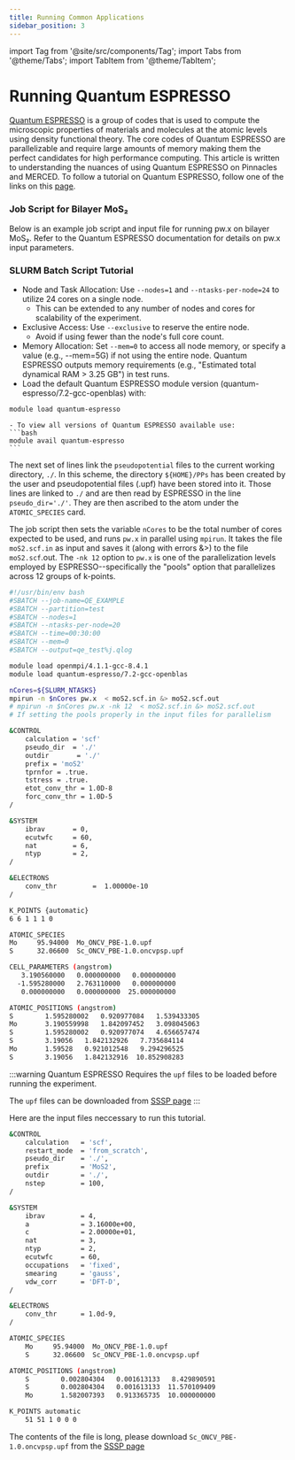 ```yaml
---
title: Running Common Applications
sidebar_position: 3
---
```


import Tag from '@site/src/components/Tag';
import Tabs from '@theme/Tabs';
import TabItem from '@theme/TabItem';

# Running Quantum ESPRESSO
[Quantum ESPRESSO](https://www.quantum-espresso.org/) is a group of codes that is used to compute the microscopic properties of materials and molecules at the atomic levels using density functional theory. The core codes of Quantum ESPRESSO are parallelizable and require large amounts of memory making them the perfect candidates for high performance computing. This article is written to understanding the nuances of using Quantum ESPRESSO on Pinnacles and MERCED. To follow a tutorial on Quantum ESPRESSO, follow one of the links on this [page](https://www.quantum-espresso.org/tutorials/).

### Job Script for Bilayer MoS₂
Below is an example job script and input file for running pw.x on bilayer MoS₂. Refer to the Quantum ESPRESSO documentation for details on pw.x input parameters.


### SLURM Batch Script Tutorial

- Node and Task Allocation: Use `--nodes=1` and `--ntasks-per-node=24` to utilize  24 cores on a single node.
    - This can be extended to any number of nodes and cores for scalability of the experiment.
- Exclusive Access: Use `--exclusive` to reserve the entire node.
    -  Avoid if using fewer than the node's full core count.
- Memory Allocation: Set `--mem=0` to access all node memory, or specify a value (e.g., --mem=5G) if not using the entire node. Quantum ESPRESSO outputs memory requirements (e.g., "Estimated total dynamical RAM > 3.25 GB") in test runs.
- Load the default Quantum ESPRESSO module version (quantum-espresso/7.2-gcc-openblas) with:
```bash
module load quantum-espresso
```
    - To view all versions of Quantum ESPRESSO available use: 
    ```bash
    module avail quantum-espresso
    ```

The next set of lines link the `pseudopotential` files to the current working directory, `./`. In this scheme, the directory `${HOME}/PPs` has been created by the user and pseudopotential files (.upf) have been stored into it. Those lines are linked to `./` and are then read by ESPRESSO in the line `pseudo_dir='./'`. They are then ascribed to the atom under the `ATOMIC_SPECIES` card.

The job script then sets the variable `nCores` to be the total number of cores expected to be used, and runs `pw.x` in parallel using `mpirun`. It takes the file `moS2.scf.in` as input and saves it (along with errors &>) to the file `moS2.scf`.out. The `-nk 12` option to `pw.x` is one of the parallelization levels employed by ESPRESSO--specifically the "pools" option that parallelizes across 12 groups of k-points.


<Tabs>
  <TabItem value="QE Job Script" label="Quantom Expresso Job Script">

```bash
#!/usr/bin/env bash
#SBATCH --job-name=QE_EXAMPLE
#SBATCH --partition=test
#SBATCH --nodes=1
#SBATCH --ntasks-per-node=20
#SBATCH --time=00:30:00
#SBATCH --mem=0
#SBATCH --output=qe_test%j.qlog

module load openmpi/4.1.1-gcc-8.4.1
module load quantum-espresso/7.2-gcc-openblas

nCores=${SLURM_NTASKS}
mpirun -n $nCores pw.x  < moS2.scf.in &> moS2.scf.out
# mpirun -n $nCores pw.x -nk 12  < moS2.scf.in &> moS2.scf.out 
# If setting the pools properly in the input files for parallelism
```
</TabItem>

<TabItem value="`pw.x` input" label="Example of `pw.x` input">

```bash
&CONTROL
    calculation = 'scf'
    pseudo_dir  = './'
    outdir       = './'
    prefix = 'moS2'
    tprnfor = .true.
    tstress = .true.
    etot_conv_thr = 1.0D-8
    forc_conv_thr = 1.0D-5
/

&SYSTEM
    ibrav       = 0,
    ecutwfc     = 60,
    nat         = 6,
    ntyp        = 2,
/

&ELECTRONS
    conv_thr         =  1.00000e-10
/

K_POINTS {automatic}
6 6 1 1 1 0

ATOMIC_SPECIES
Mo     95.94000  Mo_ONCV_PBE-1.0.upf
S      32.06600  Sc_ONCV_PBE-1.0.oncvpsp.upf

CELL_PARAMETERS (angstrom)
   3.190560000   0.000000000   0.000000000
  -1.595280000   2.763110000   0.000000000
   0.000000000   0.000000000  25.000000000

ATOMIC_POSITIONS (angstrom)
S        1.595280002   0.920977084   1.539433305
Mo       3.190559998   1.842097452   3.098045063
S        1.595280002   0.920977074   4.656657474
S        3.19056   1.842132926   7.735684114
Mo       1.59528   0.921012548   9.294296525
S        3.19056   1.842132916  10.852908283
```

</TabItem>
</Tabs>


:::warning
Quantum ESPRESSO Requires the `upf` files to be loaded before running the experiment. 

The `upf` files can be downloaded from [SSSP page](https://www.materialscloud.org/discover/sssp/table/efficiency#sssp-license)
::: 

Here are the input files neccessary to run this tutorial.


<Tabs>
  <TabItem value="moS2.scf.in" label="`moS2.scf.in` Input">

```bash
&CONTROL
    calculation   = 'scf',
    restart_mode  = 'from_scratch',
    pseudo_dir    = './',
    prefix        = 'MoS2',
    outdir        = './',
    nstep         = 100,
/

&SYSTEM
    ibrav         = 4,
    a             = 3.16000e+00,
    c             = 2.00000e+01,
    nat           = 3,
    ntyp          = 2,
    ecutwfc       = 60,
    occupations   = 'fixed',
    smearing      = 'gauss',
    vdw_corr      = 'DFT-D',
/

&ELECTRONS
    conv_thr      = 1.0d-9,
/

ATOMIC_SPECIES
    Mo     95.94000  Mo_ONCV_PBE-1.0.upf
    S      32.06600  Sc_ONCV_PBE-1.0.oncvpsp.upf

ATOMIC_POSITIONS (angstrom)
    S        0.002804304   0.001613133   8.429890591
    S        0.002804304   0.001613133  11.570109409
    Mo       1.582007393   0.913365735  10.000000000

K_POINTS automatic
    51 51 1 0 0 0
```
</TabItem>

<TabItem value="`Sc_ONCV_PBE-1.0.oncvpsp.upf` input" label="`Sc_ONCV_PBE-1.0.oncvpsp.upf` Input">

The contents of the file is long, please download `Sc_ONCV_PBE-1.0.oncvpsp.upf` from the [SSSP page](https://www.materialscloud.org/discover/sssp/table/efficiency#sssp-license)

</TabItem>
</Tabs>